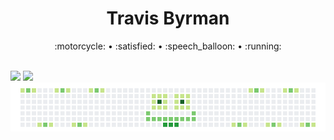 
<!--
**travisbyr/travisbyr** is a ✨ _special_ ✨ repository because its `README.md` (this file) appears on your GitHub profile.


Here are some ideas to get you started:

- 🔭 I’m currently working on ...
- 🌱 I’m currently learning ...
- 👯 I’m looking to collaborate on ...
- 🤔 I’m looking for help with ...
- 💬 Ask me about ...
- 📫 How to reach me: ...
- 😄 Pronouns: ...
- ⚡ Fun fact: ...


-->


<div align="center">
  <h1>Travis Byrman</h1>
  <p align="center">
    <a>:motorcycle:</a> •
    <a>:satisfied:</a> •
    <a>:speech_balloon:</a> •
    <a>:running:</a>
  </p>
  </div>
  <br />
  <img src="https://github-readme-stats.vercel.app/api?username=travisbyr&show_icons=true&line_height=33.8&theme=default&include_all_commits=true" />
  <img src="https://github-readme-stats.vercel.app/api/top-langs/?username=travisbyr&layout=compact)](https://github.com/anuraghazra/github-readme-stats"/>
  <br />
<a>
    <img src="https://github.com/travisbyr/travisbyr/blob/master/images/image1.png" />
  </a>

